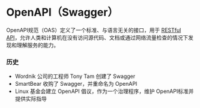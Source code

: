 # OpenAPI（Swagger）

OpenAPI规范（OAS）定义了一个标准、与语言无关的接口，用于 [RESTful API](https://cloud.tencent.com/product/slshttp?from_column=20065&from=20065)，允许人类和计算机在没有访问源代码、文档或通过网络流量检查的情况下发现和理解服务的能力。

### 历史

- Wordnik 公司的工程师 Tony Tam 创建了 Swagger
- SmartBear 收购了 Swagger，并重命名为 OpenAPI
- Linux 基金会建立 OpenAPI 倡议，作为一个治理程序，维护 OpenAPI标准并提供实际指导